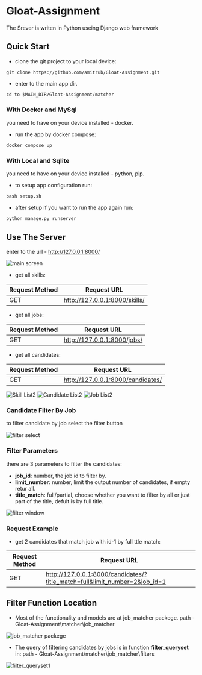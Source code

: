 # Gloat-Assignment

The Srever is writen in Python useing Django web framework

## Quick Start

- clone the git project to your local device:

```
git clone https://github.com/amitrub/Gloat-Assignment.git
```

- enter to the main app dir.

```
cd to $MAIN_DIR/Gloat-Assignment/matcher
```

### With Docker and MySql

you need to have on your device installed - docker.
- run the app by docker compose:

```
docker compose up
```

### With Local and Sqlite

you need to have on your device installed - python, pip.
- to setup app configuration run:
```
bash setup.sh
```

- after setup if you want to run the app again run:
```
python manage.py runserver
```
## Use The Server
enter to the url - http://127.0.0.1:8000/

![main screen](https://user-images.githubusercontent.com/48449311/178037490-0542229d-0a9e-4c51-998e-6be3e3f29e06.png)

- get all skills:

| 	Request Method  | 	Request URL |
| ------------- | ------------- |
| GET  | http://127.0.0.1:8000/skills/  |

- get all jobs: 

| 	Request Method  | 	Request URL |
| ------------- | ------------- |
| GET  | http://127.0.0.1:8000/jobs/  |

- get all candidates:

| 	Request Method  | 	Request URL |
| ------------- | ------------- |
| GET  | http://127.0.0.1:8000/candidates/  |


![Skill List2](https://user-images.githubusercontent.com/48449311/178098988-d3116263-d93f-4e3e-9ff5-3428f6a6f82c.PNG)
![Candidate List2](https://user-images.githubusercontent.com/48449311/178098998-265fc274-44b5-4af3-8b67-a5725d5e5fd5.PNG)
![Job List2](https://user-images.githubusercontent.com/48449311/178099003-f29fff28-694e-411f-ad31-08d17fa02c6a.PNG)

### Candidate Filter By Job
to filter candidate by job select the filter button

![filter select](https://user-images.githubusercontent.com/48449311/178099195-26a967ed-5dc2-4868-926f-ce758f2ff8bc.png)

### Filter Parameters
 there are 3 parameters to filter the candidates:
 - **job_id**: number, the job id to filter by.
 - **limit_number**: number, limit the output number of candidates, if empty retur all.
 - **title_match**: full/partial, choose whether you want to filter by all or just part of the title, defult is by full title.

![filter window](https://user-images.githubusercontent.com/48449311/178100263-58734c80-df5b-417d-b5c5-d7eb34bdc29e.PNG)

### Request Example
- get 2 candidates that match job with id-1 by full ttle match:

| 	Request Method  | 	Request URL |
| ------------- | ------------- |
| GET  | http://127.0.0.1:8000/candidates/?title_match=full&limit_number=2&job_id=1  |

## Filter Function Location
- Most of the functionality and models are at job_matcher packege.
path - Gloat-Assignment\matcher\job_matcher

 ![job_matcher packege](https://user-images.githubusercontent.com/48449311/178101383-ee7911f8-681a-488e-a51b-a051d16296ca.PNG)
 
 - The query of filtering candidates by jobs is in function **filter_queryset** in:
 path - Gloat-Assignment\matcher\job_matcher\filters 
 
 ![filter_queryset1](https://user-images.githubusercontent.com/48449311/178101636-25a70569-78b6-4cd6-9684-23934232202b.PNG)


